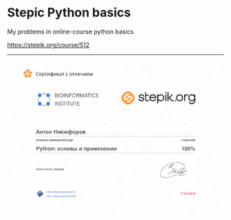 # Stepic Python basics
My problems in online-course python basics 


https://stepik.org/course/512
***
![alt-текст](https://github.com/a-tosick/stepic_python_basics/blob/master/certificate.png "Certificate")
